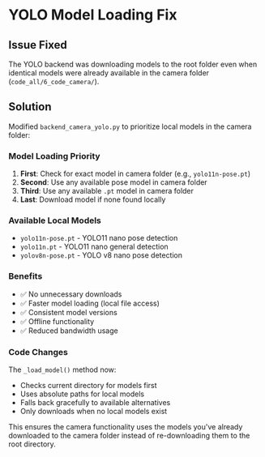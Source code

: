 # YOLO Model Loading Fix

## Issue Fixed
The YOLO backend was downloading models to the root folder even when identical models were already available in the camera folder (`code_all/6_code_camera/`).

## Solution
Modified `backend_camera_yolo.py` to prioritize local models in the camera folder:

### Model Loading Priority
1. **First**: Check for exact model in camera folder (e.g., `yolo11n-pose.pt`)
2. **Second**: Use any available pose model in camera folder
3. **Third**: Use any available `.pt` model in camera folder  
4. **Last**: Download model if none found locally

### Available Local Models
- `yolo11n-pose.pt` - YOLO11 nano pose detection
- `yolo11n.pt` - YOLO11 nano general detection
- `yolov8n-pose.pt` - YOLO v8 nano pose detection

### Benefits
- ✅ No unnecessary downloads
- ✅ Faster model loading (local file access)
- ✅ Consistent model versions
- ✅ Offline functionality
- ✅ Reduced bandwidth usage

### Code Changes
The `_load_model()` method now:
- Checks current directory for models first
- Uses absolute paths for local models
- Falls back gracefully to available alternatives
- Only downloads when no local models exist

This ensures the camera functionality uses the models you've already downloaded to the camera folder instead of re-downloading them to the root directory.
